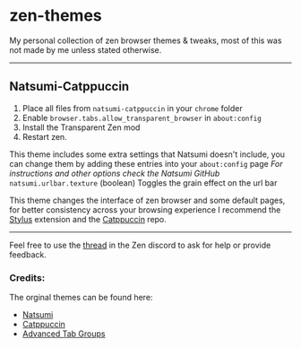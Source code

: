 # zen-themes
My personal collection of zen browser themes &amp; tweaks, most of this was not made by me unless stated otherwise.

---

## Natsumi-Catppuccin
1. Place all files from `natsumi-catppuccin` in your `chrome` folder
2. Enable `browser.tabs.allow_transparent_browser` in `about:config`
3. Install the Transparent Zen mod
4. Restart zen.

This theme includes some extra settings that Natsumi doesn't include, you can change them by adding these entries into your `about:config` page
*For instructions and other options check the Natsumi GitHub*
`natsumi.urlbar.texture` (boolean) Toggles the grain effect on the url bar

This theme changes the interface of zen browser and some default pages, for better consistency across your browsing experience I recommend the [Stylus](https://addons.mozilla.org/en-US/firefox/addon/styl-us/) extension and the [Catppuccin](https://github.com/catppuccin/catppuccin?tab=readme-ov-file) repo.

---

Feel free to use the [thread](https://discord.com/channels/1088172780480114748/1375724926593667102) in the Zen discord to ask for help or provide feedback.

### Credits:
The orginal themes can be found here:

- [Natsumi](https://github.com/greeeen-dev/natsumi-browser)
- [Catppuccin](https://github.com/catppuccin/zen-browser)
- [Advanced Tab Groups](https://github.com/Anoms12/Advanced-Tab-Groups)
